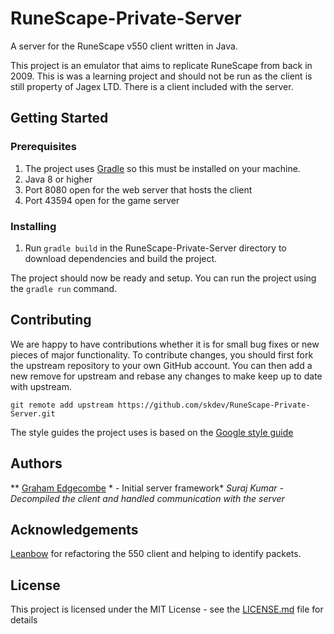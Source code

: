 # RuneScape-Private-Server
A server for the RuneScape v550 client written in Java.

This project is an emulator that aims to replicate RuneScape from back in 2009. This is was a learning project and should not be run as the client is still property of Jagex LTD.
There is a client included with the server.

## Getting Started

### Prerequisites
1. The project uses [Gradle](https://gradle.org) so this must be installed on your machine.
2. Java 8 or higher
3. Port 8080 open for the web server that hosts the client
4. Port 43594 open for the game server

### Installing
1. Run `gradle build` in the RuneScape-Private-Server directory to download dependencies and build the project.

The project should now be ready and setup. You can run the project using the `gradle run` command.

## Contributing
We are happy to have contributions whether it is for small bug fixes or new pieces of major functionality. To contribute changes, you should first fork the upstream repository to your own GitHub account. You can then add a new remove for upstream and rebase any changes to
make keep up to date with upstream.

`git remote add upstream https://github.com/skdev/RuneScape-Private-Server.git`

The style guides the project uses is based on the [Google style guide](https://google.github.io/styleguide/javaguide.html)

## Authors
** [Graham Edgecombe](https://github.com/grahamedgecombe) * - Initial server framework*
**Suraj Kumar* - Decompiled the client and handled communication with the server*

## Acknowledgements
[Leanbow](https://github.com/leanbow) for refactoring the 550 client and helping to identify packets.

## License
This project is licensed under the MIT License - see the [LICENSE.md](LICENSE.md) file for details
